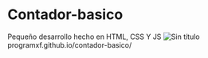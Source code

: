 # Contador-basico
Pequeño desarrollo hecho en HTML, CSS Y JS
![Sin título](https://user-images.githubusercontent.com/113071685/189561979-a3aaa756-63c0-49d3-a6a7-0f8b124ace05.png)
programxf.github.io/contador-basico/

